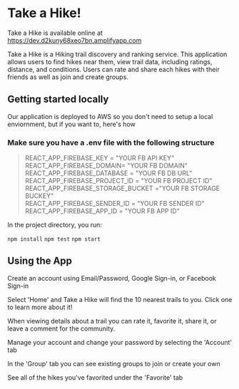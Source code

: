 # Take a Hike!

Take a Hike is available online at https://dev.d2kuny68xeo7bn.amplifyapp.com

Take a Hike is a Hiking trail discovery and ranking service. This application allows users to find hikes near them, view trail data, including ratings, distance, and conditions. Users can rate and share each hikes with their friends as well as join and create groups.

## Getting started locally

Our application is deployed to AWS so you don't need to setup a local enviornment, but if you want to, here's how

### Make sure you have a .env file with the following structure

> REACT_APP_FIREBASE_KEY = "YOUR FB API KEY"  
>  REACT_APP_FIREBASE_DOMAIN= "YOUR FB DOMAIN"  
>  REACT_APP_FIREBASE_DATABASE = "YOUR FB DB URL"  
>  REACT_APP_FIREBASE_PROJECT_ID = "YOUR FB PROJECT ID"  
>  REACT_APP_FIREBASE_STORAGE_BUCKET ="YOUR FB STORAGE BUCKEY"  
>  REACT_APP_FIREBASE_SENDER_ID = "YOUR FB SENDER ID"  
>  REACT_APP_FIREBASE_APP_ID = "YOUR FB APP ID"

In the project directory, you run:

`npm install`
`npm test`
`npm start`

## Using the App

Create an account using Email/Password, Google Sign-in, or Facebook Sign-in

Select 'Home' and Take a Hike will find the 10 nearest trails to you.  Click one to learn more about it!

When viewing details about a trail you can rate it, favorite it, share it, or leave a comment for the community.

Manage your account and change your password by selecting the 'Account' tab

In the 'Group' tab you can see existing groups to join or create your own

See all of the hikes you've favorited under the 'Favorite' tab

